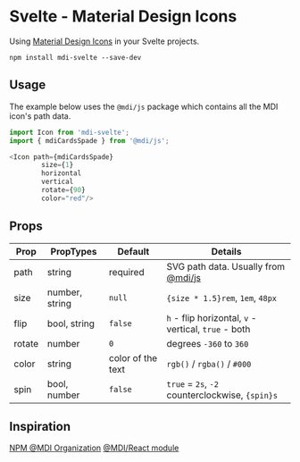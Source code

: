 # Svelte - Material Design Icons

Using [Material Design Icons](https://materialdesignicons.com/) in your Svelte projects.

```
npm install mdi-svelte --save-dev
```

## Usage

The example below uses the `@mdi/js` package which contains all the MDI icon's path data.

```javascript
import Icon from 'mdi-svelte';
import { mdiCardsSpade } from '@mdi/js';

<Icon path={mdiCardsSpade}
        size={1}
        horizontal
        vertical
        rotate={90}
        color="red"/>
```

## Props


| Prop        | PropTypes      | Default  | Details |
|-------------|----------------|----------|---------|
| path        | string         | required | SVG path data. Usually from [@mdi/js](https://templarian.github.io/@mdi/js) |
| size        | number, string | `null`   | `{size * 1.5}rem`, `1em`, `48px` |
| flip        | bool, string   | `false ` | `h` - flip horizontal, `v` - vertical, `true` - both |
| rotate      | number         | `0 `     | degrees `-360` to `360` |
| color       | string         | color of the text   | `rgb()` / `rgba()` / `#000` |
| spin        | bool, number   | `false`  | `true` = `2s`, `-2` counterclockwise, `{spin}s` |

## Inspiration

[NPM @MDI Organization](https://npmjs.com/org/mdi)
[@MDI/React module](https://www.npmjs.com/package/@mdi/react)


